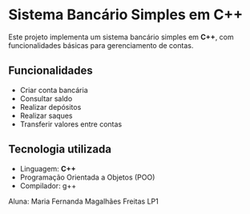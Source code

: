 # Sistema Bancário Simples em C++
Este projeto implementa um sistema bancário simples em **C++**, com funcionalidades básicas para gerenciamento de contas.

## Funcionalidades
- Criar conta bancária  
- Consultar saldo  
- Realizar depósitos  
- Realizar saques  
- Transferir valores entre contas  

## Tecnologia utilizada
- Linguagem: **C++**  
- Programação Orientada a Objetos (POO)
- Compilador: g++ 

Aluna: Maria Fernanda Magalhães Freitas
LP1
